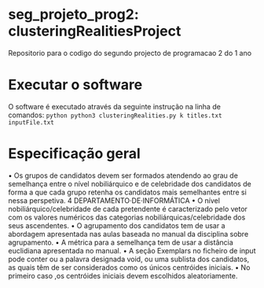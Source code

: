 # seg_projeto_prog2: clusteringRealitiesProject

Repositorio para o codigo do segundo projecto de programacao 2 do 1 ano

# Executar o software
O software é executado através da seguinte instrução na linha de comandos:
```python python3 clusteringRealities.py k titles.txt inputFile.txt ```

# Especificação geral
• Os grupos de candidatos devem ser formados atendendo ao grau de semelhança entre o nível nobiliárquico e de celebridade dos candidatos de forma a que cada grupo retenha os candidatos mais semelhantes entre si nessa perspetiva.
    4
 DEPARTAMENTO·DE·INFORMÁTICA
• O nível nobiliárquico/celebridade de cada pretendente é caracterizado pelo vetor com os valores numéricos das categorias nobiliárquicas/celebridade dos seus ascendentes.
• O agrupamento dos candidatos tem de usar a abordagem apresentada nas aulas baseada no manual da disciplina sobre agrupamento.
• A métrica para a semelhança tem de usar a distância euclidiana apresentada no manual.
• A seção Exemplars no ficheiro de input pode conter ou a palavra designada void, ou uma sublista dos candidatos, as quais têm de ser considerados como os únicos centróides iniciais.
• No primeiro caso ,os centróides iniciais devem escolhidos aleatoriamente.
